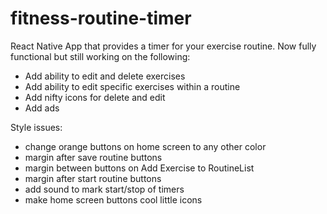 # fitness-routine-timer
React Native App that provides a timer for your exercise routine. Now fully functional but still working on the following:
- Add ability to edit and delete exercises
- Add ability to edit specific exercises within a routine
- Add nifty icons for delete and edit
- Add ads

Style issues:
- change orange buttons on home screen to any other color
- margin after save routine buttons
- margin between buttons on Add Exercise to RoutineList
- margin after start routine buttons
- add sound to mark start/stop of timers
- make home screen buttons cool little icons
